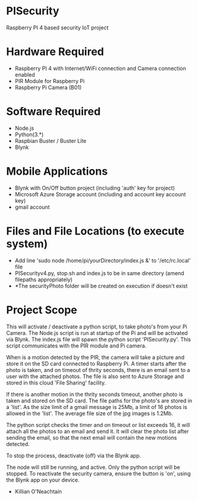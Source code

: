 # PISecurity
Raspberry PI 4 based security IoT project

# Hardware Required

- Raspberry PI 4 with Internet/WiFi connection and Camera connection enabled
- PIR Module for Raspberry Pi
- Raspberry Pi Camera (B01)

# Software Required

- Node.js
- Python(3.*)
- Raspbian Buster / Buster Lite
- Blynk 

# Mobile Applications

- Blynk with On/Off button project (including 'auth' key for project)
- Microsoft Azure Storage account (including and account key account key)
- gmail account

# Files and File Locations (to execute system)

- Add line 'sudo node /home/pi/yourDirectory/index.js &' to '/etc/rc.local' file
- PISecurityv4.py, stop.sh and index.js to be in same directory (amend filepaths appropriately)
- *The securityPhoto folder will be created on execution if doesn't exist

# Project Scope

This will activate / deactivate a python script, to take photo's from your Pi Camera. The Node.js script is run at startup of
the Pi and will be activated via Blynk. The index.js file will spawn the python script 'PISecurity.py'. This script communicates with the PIR module and Pi camera. 

When is a motion detected by the PIR, the camera will take a picture and store it on the SD card connected to Raspberry Pi. A timer starts after the photo is taken, and on timeout of thrity seconds, there is an email sent to a user with the attached photos. The file is also sent to Azure Storage and stored in this cloud 'File Sharing' facility.

If there is another motion in the thrity seconds timeout, another photo is taken and stored on the SD card. The file paths for the photo's are stored in a 'list'. As the size limit of a gmail message is 25Mb, a limit of 16 photos is allowed in the 'list'. The average file size of the jpg images is 1.2Mb. 

The python script checks the timer and on timeout or list exceeds 16, it will attach all the photos to an email and send it.  It will clear the photo list after sending the email, so that the next email will contain the new motions detected. 

To stop the process, deactivate (off) via the Blynk app. 

The node will still be running, and active. Only the python script will be stopped. To reactivate the security camera, ensure the button is 'on', using the Blynk app on your device.

- Killian O'Neachtain
